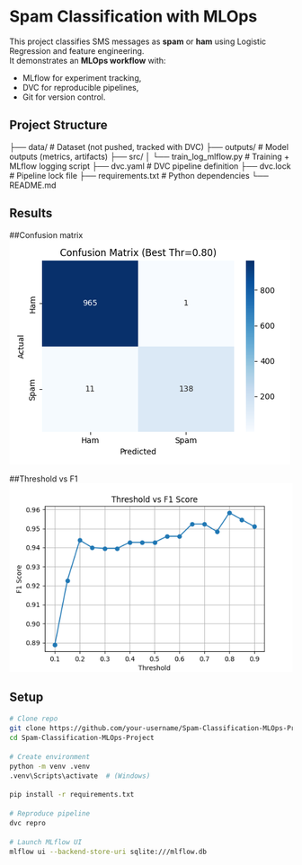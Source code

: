 # Spam Classification with MLOps

This project classifies SMS messages as **spam** or **ham** using Logistic Regression and feature engineering.  
It demonstrates an **MLOps workflow** with:
- MLflow for experiment tracking,
- DVC for reproducible pipelines,
- Git for version control.

## Project Structure

├── data/                     # Dataset (not pushed, tracked with DVC)
├── outputs/                  # Model outputs (metrics, artifacts)
├── src/
│   └── train_log_mlflow.py   # Training + MLflow logging script
├── dvc.yaml                  # DVC pipeline definition
├── dvc.lock                  # Pipeline lock file
├── requirements.txt          # Python dependencies
└── README.md

## Results

##Confusion matrix
![Confusion Matrix](assets/conf_matrix.png)

##Threshold vs F1
![Threshold vs F1](assets/threshold_f1.png)


## Setup
```bash
# Clone repo
git clone https://github.com/your-username/Spam-Classification-MLOps-Project.git
cd Spam-Classification-MLOps-Project

# Create environment
python -m venv .venv
.venv\Scripts\activate  # (Windows)

pip install -r requirements.txt

# Reproduce pipeline
dvc repro

# Launch MLflow UI
mlflow ui --backend-store-uri sqlite:///mlflow.db


